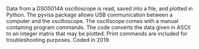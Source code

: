 Data from a DSO5014A oscilloscope is read, saved into a file, and plotted in Python. The pyvisa package allows USB communication between a computer and the oscilloscope. The oscillscope comes with a manual containing program commands. The code converts the data given in ASCII to an integer matrix that may be plotted. Print commands are included for troubleshooting purposes. Coded in 2019.  
